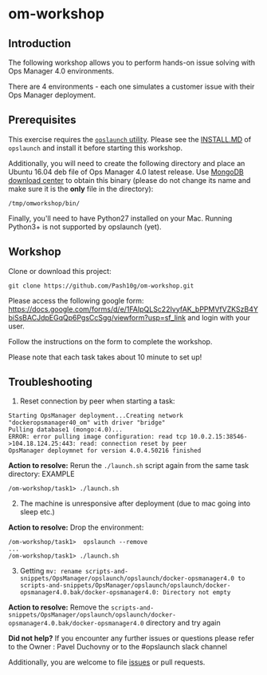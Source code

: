# om-workshop

## Introduction

The following workshop allows you to perform hands-on issue solving with Ops Manager 4.0 environments.

There are 4 environments - each one simulates a customer issue with their Ops Manager deployment.

## Prerequisites

This exercise requires the [`opslaunch` utility](https://github.com/10gen/scripts-and-snippets/tree/master/OpsManager/opslaunch).  Please see the [INSTALL.MD](https://github.com/10gen/scripts-and-snippets/blob/master/OpsManager/opslaunch/INSTALL.md) of `opslaunch` and install it before starting this workshop.

Additionally, you will need to create the following directory and place an Ubuntu 16.04 deb file of Ops Manager 4.0 latest release. Use [MongoDB download center](https://www.mongodb.com/download-center/ops-manager/releases) to obtain this binary (please do not change its name and make sure it is the **only** file in the directory):
```
/tmp/omworkshop/bin/
```

Finally, you'll need to have Python27 installed on your Mac. Running Python3+ is not supported by opslaunch (yet).

## Workshop

Clone or download this project:
```
git clone https://github.com/Pash10g/om-workshop.git
```


Please access the following google form: https://docs.google.com/forms/d/e/1FAIpQLSc22IvyfAK_bPPMVfVZKSzB4YbiSsBACJdpEGqQp6PgsCcSgg/viewform?usp=sf_link and login with your user.

Follow the instructions on the form to complete the workshop.

Please note that each task takes about 10 minute to set up!

## Troubleshooting

1. Reset connection by peer when starting a task:
```
Starting OpsManager deployment...Creating network "dockeropsmanager40_om" with driver "bridge"
Pulling database1 (mongo:4.0)...
ERROR: error pulling image configuration: read tcp 10.0.2.15:38546->104.18.124.25:443: read: connection reset by peer
OpsManager deploymnet for version 4.0.4.50216 finished
```

**Action to resolve:** Rerun the `./launch.sh` script again from the same task directory:
EXAMPLE
```
/om-workshop/task1> ./launch.sh
```
2. The machine is unresponsive after deployment (due to mac going into sleep etc.)

**Action to resolve:** Drop the environment:
```
/om-workshop/task1>  opslaunch --remove
...
/om-workshop/task1> ./launch.sh
```

3. Getting `mv: rename scripts-and-snippets/OpsManager/opslaunch/opslaunch/docker-opsmanager4.0 to scripts-and-snippets/OpsManager/opslaunch/opslaunch/docker-opsmanager4.0.bak/docker-opsmanager4.0: Directory not empty`

**Action to resolve:** Remove the `scripts-and-snippets/OpsManager/opslaunch/opslaunch/docker-opsmanager4.0.bak/docker-opsmanager4.0` directory and try again


**Did not help?**
If you encounter any further issues or questions please refer to the Owner : Pavel Duchovny or to the #opslaunch slack channel

Additionally, you are welcome to file [issues](https://github.com/Pash10g/om-workshop/issues) or pull requests.
